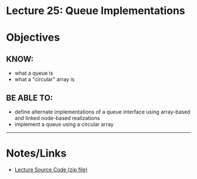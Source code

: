 # Lecture 25: Queue Implementations

# Objectives

## KNOW:
- what a queue is
- what a "circular" array is
  
## BE ABLE TO:
- define alternate implementations of a queue interface using array-based and linked node-based realizations
- implement a queue using a circular array
  

---
# Notes/Links

- [Lecture Source Code (zip file)](lec25-queues.zip)

